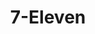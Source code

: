 ---
title: "7-Eleven"
url: /san-pedro-garza-garcia/7-eleven-avenida-humberto-lobo/
shop: comodidad
---